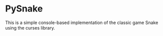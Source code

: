 # PySnake
This is a simple console-based implementation of the classic game Snake using the curses library.

